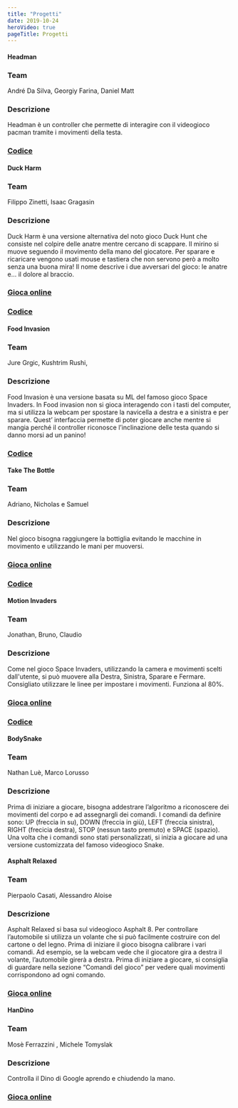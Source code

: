 ```yaml
---
title: "Progetti"
date: 2019-10-24
heroVideo: true
pageTitle: Progetti
---
```


#### Headman

### Team

André Da Silva, Georgiy Farina, Daniel Matt

### Descrizione 
Headman è un controller che permette di interagire con il videogioco pacman tramite i movimenti della testa.

### [Codice](https://github.com/andredasilva451/Progetto-LM)

<div class="project-split"></div>

#### Duck Harm

### Team
Filippo Zinetti, Isaac Gragasin

### Descrizione
Duck Harm è una versione alternativa del noto gioco Duck Hunt che consiste nel colpire delle anatre mentre cercano di scappare.
Il mirino si muove seguendo il movimento della mano del giocatore. Per sparare e ricaricare vengono usati mouse e tastiera che non servono però a molto senza una buona mira! Il nome descrive i due avversari del gioco: le anatre e… il dolore al braccio.

### [Gioca online](https://editor.p5js.org/Filippo_Z/full/Dlo34ln7Z)

### [Codice](https://editor.p5js.org/Filippo_Z/sketches/Dlo34ln7Z)

<div class="project-split"></div>

#### Food Invasion

### Team 
Jure Grgic, Kushtrim Rushi,

### Descrizione
Food Invasion è una versione basata su ML del famoso gioco Space Invaders. In Food invasion non si gioca interagendo con i tasti del computer, ma si utilizza la webcam per spostare la navicella a destra e a sinistra e per sparare. Quest’ interfaccia permette di poter giocare anche mentre si mangia perché il controller riconosce l’inclinazione delle testa quando si danno morsi ad un panino!

### [Codice](https://www.dropbox.com/s/64y7a2y9ahi3q2w/food_invasion.zip?dl=0)

<div class="project-split"></div>

#### Take The Bottle

### Team 
Adriano, Nicholas e Samuel

### Descrizione
Nel gioco bisogna raggiungere la bottiglia evitando le macchine in movimento e utilizzando le mani per muoversi.

### [Gioca online](http://samtinfo.ch/i17pignic/TTB2.0/TTB2.0.html)

### [Codice](https://bit.ly/2X2OZj3)

<div class="project-split"></div>

#### Motion Invaders

### Team 
Jonathan, Bruno, Claudio

### Descrizione
Come nel gioco Space Invaders, utilizzando la camera e movimenti scelti dall'utente, si può muovere alla Destra, Sinistra, Sparare e Fermare. Consigliato utilizzare le linee per impostare i movimenti. Funziona al 80%.

### [Gioca online](https://editor.p5js.org/JonnyJo/sketches/zCU4v3GUF)

### [Codice](http://free80sarcade.com/spaceinvaders.php)

<div class="project-split"></div>

#### BodySnake

### Team
Nathan Luè, Marco Lorusso

### Descrizione
Prima di iniziare a giocare, bisogna addestrare l’algoritmo a riconoscere dei movimenti del corpo e ad assegnargli dei comandi. I comandi da definire sono: UP (freccia in su), DOWN (freccia in giù), LEFT (freccia sinistra), RIGHT (frecicia destra), STOP (nessun tasto premuto) e SPACE (spazio). Una volta che i comandi sono stati personalizzati, si inizia a giocare ad una versione customizzata del famoso videogioco Snake.

<div class="project-split"></div>

#### Asphalt Relaxed

### Team 
Pierpaolo Casati, Alessandro Aloise

### Descrizione
Asphalt Relaxed si basa sul videogioco Asphalt 8.
Per controllare l’automobile si utilizza un volante che si può facilmente
costruire con del cartone o del legno. Prima di iniziare il gioco bisogna calibrare i
vari comandi. Ad esempio, se la webcam vede che il giocatore gira a destra il volante,
l’automobile girerà a destra. Prima di iniziare a giocare, si consiglia di guardare nella sezione “Comandi del gioco” per vedere quali movimenti corrispondono ad ogni comando.

### [Gioca online](https://editor.p5js.org/Alessandro.aloise/full/nAQqfl29a)

<div class="project-split"></div>

#### HanDino           

### Team
Mosè Ferrazzini , Michele Tomyslak

### Descrizione
Controlla il Dino di Google aprendo e chiudendo la mano.

### [Gioca online](https://editor.p5js.org/michele.tomyslak/schetches/Pw_86x_Jz)

<!-- ADDS TARGET _BLANK -->
<!-- MARKDOWN IS GREAT -->
<script src="../targets.js"></script>